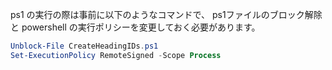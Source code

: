 ps1 の実行の際は事前に以下のようなコマンドで、 ps1ファイルのブロック解除と powershell の実行ポリシーを変更しておく必要があります。

```powershell
Unblock-File CreateHeadingIDs.ps1
Set-ExecutionPolicy RemoteSigned -Scope Process
```
